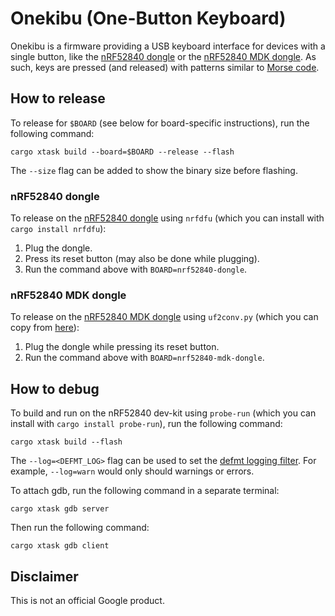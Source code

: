 # Onekibu (One-Button Keyboard)

Onekibu is a firmware providing a USB keyboard interface for devices with a
single button, like the [nRF52840 dongle] or the [nRF52840 MDK dongle]. As such,
keys are pressed (and released) with patterns similar to [Morse code].

## How to release

To release for `$BOARD` (see below for board-specific instructions), run the
following command:

```
cargo xtask build --board=$BOARD --release --flash
```

The `--size` flag can be added to show the binary size before flashing.

### nRF52840 dongle

To release on the [nRF52840 dongle] using `nrfdfu` (which you can install with
`cargo install nrfdfu`):

1. Plug the dongle.
2. Press its reset button (may also be done while plugging).
3. Run the command above with `BOARD=nrf52840-dongle`.

### nRF52840 MDK dongle

To release on the [nRF52840 MDK dongle] using `uf2conv.py` (which you can copy
from [here][uf2conv]):

1. Plug the dongle while pressing its reset button.
2. Run the command above with `BOARD=nrf52840-mdk-dongle`.

## How to debug

To build and run on the nRF52840 dev-kit using `probe-run` (which you can
install with `cargo install probe-run`), run the following command:

```
cargo xtask build --flash
```

The `--log=<DEFMT_LOG>` flag can be used to set the [defmt logging filter]. For
example, `--log=warn` would only should warnings or errors.

To attach gdb, run the following command in a separate terminal:

```
cargo xtask gdb server
```

Then run the following command:

```
cargo xtask gdb client
```

[defmt logging filter]: https://defmt.ferrous-systems.com/filtering.html

## Disclaimer

This is not an official Google product.

[Morse code]: https://en.wikipedia.org/wiki/Morse_code
[nRF52840 MDK dongle]: https://wiki.makerdiary.com/nrf52840-mdk-usb-dongle
[nRF52840 dongle]: https://www.nordicsemi.com/Products/Development-hardware/nrf52840-dongle
[uf2conv]: https://github.com/microsoft/uf2/tree/master/utils
